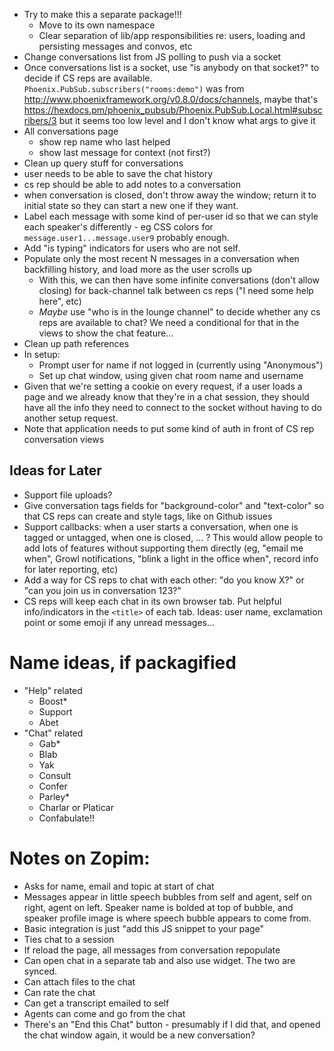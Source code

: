 - Try to make this a separate package!!!
  - Move to its own namespace
  - Clear separation of lib/app responsibilities re: users, loading and persisting messages and convos, etc
- Change conversations list from JS polling to push via a socket
- Once conversations list is a socket, use "is anybody on that socket?" to decide if CS reps are available. `Phoenix.PubSub.subscribers("rooms:demo")` was from http://www.phoenixframework.org/v0.8.0/docs/channels, maybe that's https://hexdocs.pm/phoenix_pubsub/Phoenix.PubSub.Local.html#subscribers/3 but it seems too low level and I don't know what args to give it
- All conversations page
  - show rep name who last helped
  - show last message for context (not first?)
- Clean up query stuff for conversations
- user needs to be able to save the chat history
- cs rep should be able to add notes to a conversation
- when conversation is closed, don't throw away the window; return it to initial state so they can start a new one if they want.
- Label each message with some kind of per-user id so that we can style each speaker's differently - eg CSS colors for `message.user1...message.user9` probably enough.
- Add "is typing" indicators for users who are not self.
- Populate only the most recent N messages in a conversation when backfilling history, and load more as the user scrolls up
  - With this, we can then have some infinite conversations (don't allow closing) for back-channel talk between cs reps ("I need some help here", etc)
  - *Maybe* use "who is in the lounge channel" to decide whether any cs reps are available to chat? We need a conditional for that in the views to show the chat feature...
- Clean up path references
- In setup:
  - Prompt user for name if not logged in (currently using "Anonymous")
  - Set up chat window, using given chat room name and username
- Given that we're setting a cookie on every request, if a user loads a page and we already know that they're in a chat session, they should have all the info they need to connect to the socket without having to do another setup request.
- Note that application needs to put some kind of auth in front of CS rep conversation views

## Ideas for Later
- Support file uploads?
- Give conversation tags fields for "background-color" and "text-color" so that CS reps can create and style tags, like on Github issues
- Support callbacks: when a user starts a conversation, when one is tagged or untagged, when one is closed, ... ? This would allow people to add lots of features without supporting them directly (eg, "email me when", Growl notifications, "blink a light in the office when", record info for later reporting, etc)
- Add a way for CS reps to chat with each other: "do you know X?" or "can you join us in conversation 123?"
- CS reps will keep each chat in its own browser tab. Put helpful info/indicators in the `<title>` of each tab. Ideas: user name, exclamation point or some emoji if any unread messages...

# Name ideas, if packagified

- "Help" related
  - Boost*
  - Support
  - Abet
- "Chat" related
  - Gab*
  - Blab
  - Yak
  - Consult
  - Confer
  - Parley*
  - Charlar or Platicar
  - Confabulate!!

# Notes on Zopim:
- Asks for name, email and topic at start of chat
- Messages appear in little speech bubbles from self and agent, self on right, agent on left. Speaker name is bolded at top of bubble, and speaker profile image is where speech bubble appears to come from.
- Basic integration is just "add this JS snippet to your page"
- Ties chat to a session
- If reload the page, all messages from conversation repopulate
- Can open chat in a separate tab and also use widget. The two are synced.
- Can attach files to the chat
- Can rate the chat
- Can get a transcript emailed to self
- Agents can come and go from the chat
- There's an "End this Chat" button - presumably if I did that, and opened the chat window again, it would be a new conversation?
